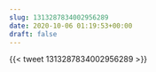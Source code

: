 ```yaml
---
slug: 1313287834002956289
date: 2020-10-06 01:19:53+00:00
draft: false
---
```


{{< tweet 1313287834002956289 >}}
